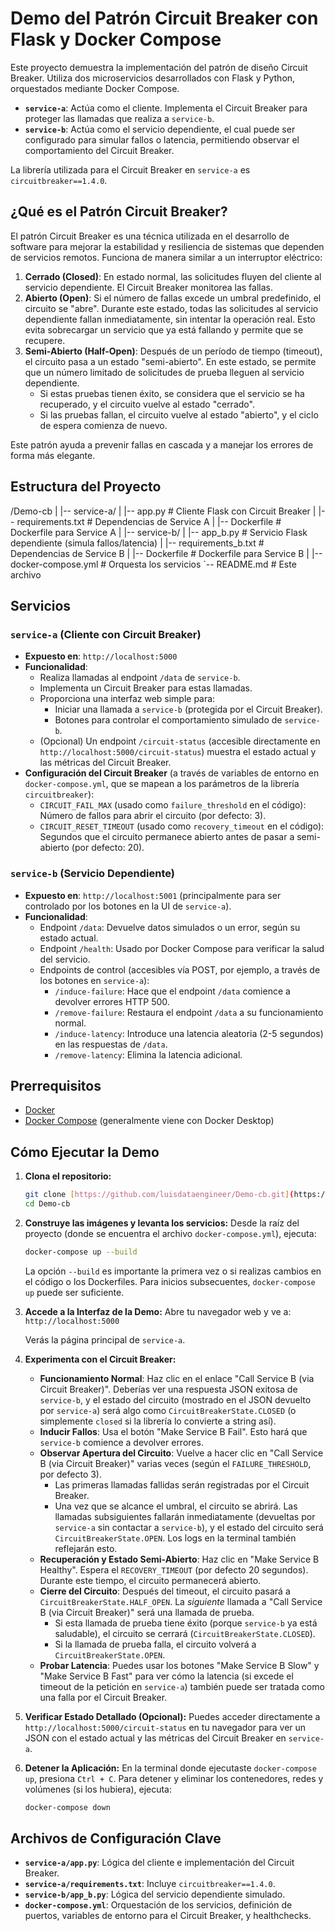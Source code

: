 # Demo del Patrón Circuit Breaker con Flask y Docker Compose

Este proyecto demuestra la implementación del patrón de diseño Circuit Breaker. Utiliza dos microservicios desarrollados con Flask y Python, orquestados mediante Docker Compose.

* **`service-a`**: Actúa como el cliente. Implementa el Circuit Breaker para proteger las llamadas que realiza a `service-b`.
* **`service-b`**: Actúa como el servicio dependiente, el cual puede ser configurado para simular fallos o latencia, permitiendo observar el comportamiento del Circuit Breaker.

La librería utilizada para el Circuit Breaker en `service-a` es `circuitbreaker==1.4.0`.

## ¿Qué es el Patrón Circuit Breaker?

El patrón Circuit Breaker es una técnica utilizada en el desarrollo de software para mejorar la estabilidad y resiliencia de sistemas que dependen de servicios remotos. Funciona de manera similar a un interruptor eléctrico:

1.  **Cerrado (Closed)**: En estado normal, las solicitudes fluyen del cliente al servicio dependiente. El Circuit Breaker monitorea las fallas.
2.  **Abierto (Open)**: Si el número de fallas excede un umbral predefinido, el circuito se "abre". Durante este estado, todas las solicitudes al servicio dependiente fallan inmediatamente, sin intentar la operación real. Esto evita sobrecargar un servicio que ya está fallando y permite que se recupere.
3.  **Semi-Abierto (Half-Open)**: Después de un período de tiempo (timeout), el circuito pasa a un estado "semi-abierto". En este estado, se permite que un número limitado de solicitudes de prueba lleguen al servicio dependiente.
    * Si estas pruebas tienen éxito, se considera que el servicio se ha recuperado, y el circuito vuelve al estado "cerrado".
    * Si las pruebas fallan, el circuito vuelve al estado "abierto", y el ciclo de espera comienza de nuevo.

Este patrón ayuda a prevenir fallas en cascada y a manejar los errores de forma más elegante.

## Estructura del Proyecto
/Demo-cb
|
|-- service-a/
|   |-- app.py             # Cliente Flask con Circuit Breaker
|   |-- requirements.txt   # Dependencias de Service A
|   |-- Dockerfile # Dockerfile para Service A 
|
|-- service-b/ 
| |-- app_b.py # Servicio Flask dependiente (simula fallos/latencia) 
| |-- requirements_b.txt # Dependencias de Service B 
| |-- Dockerfile         # Dockerfile para Service B
|
|-- docker-compose.yml     # Orquesta los servicios
`-- README.md              # Este archivo

## Servicios

### `service-a` (Cliente con Circuit Breaker)

* **Expuesto en**: `http://localhost:5000`
* **Funcionalidad**:
    * Realiza llamadas al endpoint `/data` de `service-b`.
    * Implementa un Circuit Breaker para estas llamadas.
    * Proporciona una interfaz web simple para:
        * Iniciar una llamada a `service-b` (protegida por el Circuit Breaker).
        * Botones para controlar el comportamiento simulado de `service-b`.
    * (Opcional) Un endpoint `/circuit-status` (accesible directamente en `http://localhost:5000/circuit-status`) muestra el estado actual y las métricas del Circuit Breaker.
* **Configuración del Circuit Breaker** (a través de variables de entorno en `docker-compose.yml`, que se mapean a los parámetros de la librería `circuitbreaker`):
    * `CIRCUIT_FAIL_MAX` (usado como `failure_threshold` en el código): Número de fallos para abrir el circuito (por defecto: 3).
    * `CIRCUIT_RESET_TIMEOUT` (usado como `recovery_timeout` en el código): Segundos que el circuito permanece abierto antes de pasar a semi-abierto (por defecto: 20).

### `service-b` (Servicio Dependiente)

* **Expuesto en**: `http://localhost:5001` (principalmente para ser controlado por los botones en la UI de `service-a`).
* **Funcionalidad**:
    * Endpoint `/data`: Devuelve datos simulados o un error, según su estado actual.
    * Endpoint `/health`: Usado por Docker Compose para verificar la salud del servicio.
    * Endpoints de control (accesibles vía POST, por ejemplo, a través de los botones en `service-a`):
        * `/induce-failure`: Hace que el endpoint `/data` comience a devolver errores HTTP 500.
        * `/remove-failure`: Restaura el endpoint `/data` a su funcionamiento normal.
        * `/induce-latency`: Introduce una latencia aleatoria (2-5 segundos) en las respuestas de `/data`.
        * `/remove-latency`: Elimina la latencia adicional.

## Prerrequisitos

* [Docker](https://www.docker.com/get-started)
* [Docker Compose](https://docs.docker.com/compose/install/) (generalmente viene con Docker Desktop)

## Cómo Ejecutar la Demo

1.  **Clona el repositorio:**
    ```bash
    git clone [https://github.com/luisdataengineer/Demo-cb.git](https://github.com/luisdataengineer/Demo-cb.git)
    cd Demo-cb
    ```

2.  **Construye las imágenes y levanta los servicios:**
    Desde la raíz del proyecto (donde se encuentra el archivo `docker-compose.yml`), ejecuta:
    ```bash
    docker-compose up --build
    ```
    La opción `--build` es importante la primera vez o si realizas cambios en el código o los Dockerfiles. Para inicios subsecuentes, `docker-compose up` puede ser suficiente.

3.  **Accede a la Interfaz de la Demo:**
    Abre tu navegador web y ve a:
    `http://localhost:5000`

    Verás la página principal de `service-a`.

4.  **Experimenta con el Circuit Breaker:**
    * **Funcionamiento Normal**: Haz clic en el enlace "Call Service B (via Circuit Breaker)". Deberías ver una respuesta JSON exitosa de `service-b`, y el estado del circuito (mostrado en el JSON devuelto por `service-a`) será algo como `CircuitBreakerState.CLOSED` (o simplemente `closed` si la librería lo convierte a string así).
    * **Inducir Fallos**: Usa el botón "Make Service B Fail". Esto hará que `service-b` comience a devolver errores.
    * **Observar Apertura del Circuito**: Vuelve a hacer clic en "Call Service B (via Circuit Breaker)" varias veces (según el `FAILURE_THRESHOLD`, por defecto 3).
        * Las primeras llamadas fallidas serán registradas por el Circuit Breaker.
        * Una vez que se alcance el umbral, el circuito se abrirá. Las llamadas subsiguientes fallarán inmediatamente (devueltas por `service-a` sin contactar a `service-b`), y el estado del circuito será `CircuitBreakerState.OPEN`. Los logs en la terminal también reflejarán esto.
    * **Recuperación y Estado Semi-Abierto**: Haz clic en "Make Service B Healthy". Espera el `RECOVERY_TIMEOUT` (por defecto 20 segundos). Durante este tiempo, el circuito permanecerá abierto.
    * **Cierre del Circuito**: Después del timeout, el circuito pasará a `CircuitBreakerState.HALF_OPEN`. La *siguiente* llamada a "Call Service B (via Circuit Breaker)" será una llamada de prueba.
        * Si esta llamada de prueba tiene éxito (porque `service-b` ya está saludable), el circuito se cerrará (`CircuitBreakerState.CLOSED`).
        * Si la llamada de prueba falla, el circuito volverá a `CircuitBreakerState.OPEN`.
    * **Probar Latencia**: Puedes usar los botones "Make Service B Slow" y "Make Service B Fast" para ver cómo la latencia (si excede el timeout de la petición en `service-a`) también puede ser tratada como una falla por el Circuit Breaker.

5.  **Verificar Estado Detallado (Opcional):**
    Puedes acceder directamente a `http://localhost:5000/circuit-status` en tu navegador para ver un JSON con el estado actual y las métricas del Circuit Breaker en `service-a`.

6.  **Detener la Aplicación:**
    En la terminal donde ejecutaste `docker-compose up`, presiona `Ctrl + C`.
    Para detener y eliminar los contenedores, redes y volúmenes (si los hubiera), ejecuta:
    ```bash
    docker-compose down
    ```

## Archivos de Configuración Clave

* **`service-a/app.py`**: Lógica del cliente e implementación del Circuit Breaker.
* **`service-a/requirements.txt`**: Incluye `circuitbreaker==1.4.0`.
* **`service-b/app_b.py`**: Lógica del servicio dependiente simulado.
* **`docker-compose.yml`**: Orquestación de los servicios, definición de puertos, variables de entorno para el Circuit Breaker, y healthchecks.
